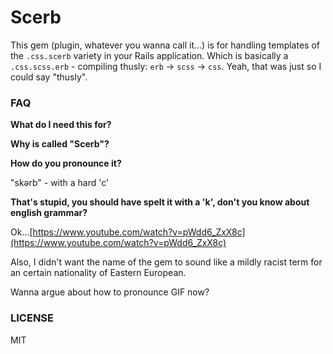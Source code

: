 Scerb
=======

This gem (plugin, whatever you wanna call it...) is for handling templates 
of the `.css.scerb` variety in your Rails application. Which is basically a
`.css.scss.erb` - compiling thusly: `erb` -> `scss` -> `css`. Yeah, that was
just so I could say "thusly".

### FAQ

**What do I need this for?**

**Why is called "Scerb"?**

**How do you pronounce it?**

"sk&#601;rb" - with a hard 'c'

**That's stupid, you should have spelt it with a 'k', don't you know about english grammar?**

Ok...[https://www.youtube.com/watch?v=pWdd6_ZxX8c](https://www.youtube.com/watch?v=pWdd6_ZxX8c)

Also, I didn't want the name of the gem to sound like a mildly racist term
for an certain nationality of Eastern European.

Wanna argue about how to pronounce GIF now?

### LICENSE

MIT
